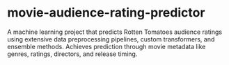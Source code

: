 # movie-audience-rating-predictor
A machine learning project that predicts Rotten Tomatoes audience ratings using extensive data preprocessing pipelines, custom transformers, and ensemble methods. Achieves prediction through movie metadata like genres, ratings, directors, and release timing.
